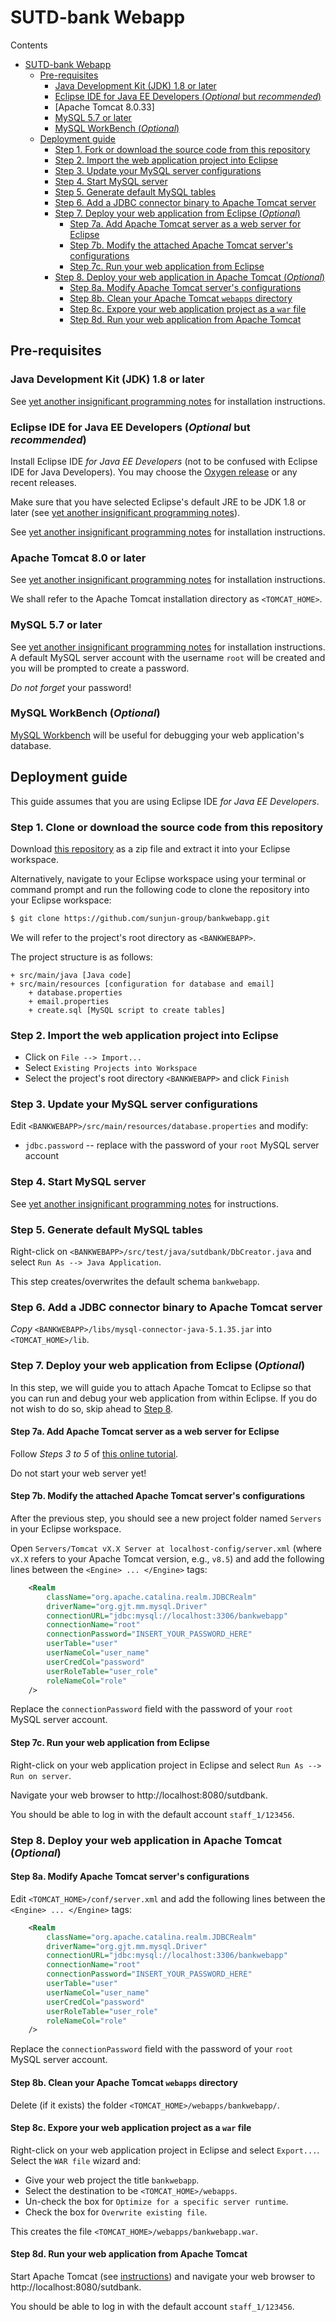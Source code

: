 # SUTD-bank Webapp

Contents

- [SUTD-bank Webapp](#sutd-bank-webapp)
  * [Pre-requisites](#pre-requisites)
    + [Java Development Kit (JDK) 1.8 or later](#java-development-kit-jdk-1-8-or-later)
    + [Eclipse IDE for Java EE Developers (*Optional* but *recommended*)](#eclipse-ide-for-java-ee-developers-optional-but-recommended-)
    + [Apache Tomcat 8.0.33]
    + [MySQL 5.7 or later](#mysql-5-7-or-later)
    + [MySQL WorkBench (*Optional*)](#mysql-workbench-optional-)
  * [Deployment guide](#deployment-guide)
    + [Step 1. Fork or download the source code from this repository](#step-1-clone-or-download-the-source-code-from-this-repository)
    + [Step 2. Import the web application project into Eclipse](#step-2-import-the-web-application-project-into-eclipse)
    + [Step 3. Update your MySQL server configurations](#step-3-update-your-mysql-server-configurations)
    + [Step 4. Start MySQL server](#step-4-start-mysql-server)
    + [Step 5. Generate default MySQL tables](#step-5-generate-default-mysql-tables)
    + [Step 6. Add a JDBC connector binary to Apache Tomcat server](#step-6-add-a-jdbc-connector-binary-to-apache-tomcat-server)
    + [Step 7. Deploy your web application from Eclipse (*Optional*)](#step-7-deploy-your-web-application-from-eclipse-optional-)
      - [Step 7a. Add Apache Tomcat server as a web server for Eclipse](#step-7a-add-apache-tomcat-server-as-a-web-server-for-eclipse)
      - [Step 7b. Modify the attached Apache Tomcat server's configurations](#step-7b-modify-the-attached-apache-tomcat-server-s-configurations)
      - [Step 7c. Run your web application from Eclipse](#step-7c-run-your-web-application-from-eclipse)
    + [Step 8. Deploy your web application in Apache Tomcat (*Optional*)](#step-8-deploy-your-web-application-in-apache-tomcat-optional-)
      - [Step 8a. Modify Apache Tomcat server's configurations](#step-8a-modify-apache-tomcat-server-s-configurations)
      - [Step 8b. Clean your Apache Tomcat `webapps` directory](#step-8b-clean-your-apache-tomcat-webapps-directory)
      - [Step 8c. Expore your web application project as a `war` file](#step-8c-expore-your-web-application-project-as-a-war-file)
      - [Step 8d. Run your web application from Apache Tomcat](#step-8d-run-your-web-application-from-apache-tomcat)

## Pre-requisites

### Java Development Kit (JDK) 1.8 or later

See [yet another insignificant programming notes](https://www.ntu.edu.sg/home/ehchua/programming/howto/JDK_HowTo.html) for installation instructions.

### Eclipse IDE for Java EE Developers (*Optional* but *recommended*) 

Install Eclipse IDE *for Java EE Developers* (not to be confused with Eclipse IDE for Java Developers). You may choose the [Oxygen release](https://www.eclipse.org/downloads/packages/eclipse-ide-java-ee-developers/oxygen2) or any recent releases.

Make sure that you have selected Eclipse's default JRE to be JDK 1.8 or later (see [yet another insignificant programming notes](https://www.ntu.edu.sg/home/ehchua/programming/howto/EclipseJava_HowTo.html#zz-2.)).

See [yet another insignificant programming notes](https://www.ntu.edu.sg/home/ehchua/programming/howto/EclipseJava_HowTo.html#zz-1) for installation instructions.

### Apache Tomcat 8.0 or later

See [yet another insignificant programming notes](https://www.ntu.edu.sg/home/ehchua/programming/howto/Tomcat_HowTo.html#zz-2.) for installation instructions.

We shall refer to the Apache Tomcat installation directory as `<TOMCAT_HOME>`.

### MySQL 5.7 or later

See [yet another insignificant programming notes](https://www.ntu.edu.sg/home/ehchua/programming/sql/MySQL_HowTo.html#zz-3.1) for installation instructions. A default MySQL server account with the username `root` will be created and you will be prompted to create a password. 

*Do not forget* your password!

### MySQL WorkBench (*Optional*) 

[MySQL Workbench](https://dev.mysql.com/downloads/workbench/) will be useful for debugging your web application's database.

## Deployment guide

This guide assumes that you are using Eclipse IDE *for Java EE Developers*.

### Step 1. Clone or download the source code from this repository

Download [this repository](https://github.com/sunjun-group/bankwebapp) as a zip file and extract it into your Eclipse workspace.

Alternatively, navigate to your Eclipse workspace using your terminal or command prompt and run the following code to clone the repository into your Eclipse workspace:

```bash
$ git clone https://github.com/sunjun-group/bankwebapp.git
```

We will refer to the project's root directory as `<BANKWEBAPP>`.

The project structure is as follows:

    + src/main/java [Java code]
    + src/main/resources [configuration for database and email]
        + database.properties
        + email.properties
        + create.sql [MySQL script to create tables]

### Step 2. Import the web application project into Eclipse

* Click on `File --> Import...`
* Select `Existing Projects into Workspace`
* Select the project's root directory `<BANKWEBAPP>` and click `Finish`

### Step 3. Update your MySQL server configurations

Edit `<BANKWEBAPP>/src/main/resources/database.properties` and modify:
* `jdbc.password` -- replace with the password of your `root` MySQL server account

### Step 4. Start MySQL server

See [yet another insignificant programming notes](https://www.ntu.edu.sg/home/ehchua/programming/sql/MySQL_HowTo.html#zz-3.2) for instructions.

### Step 5. Generate default MySQL tables

Right-click on `<BANKWEBAPP>/src/test/java/sutdbank/DbCreator.java` and select `Run As --> Java Application`.

This step creates/overwrites the default schema `bankwebapp`.

### Step 6. Add a JDBC connector binary to Apache Tomcat server

*Copy* `<BANKWEBAPP>/libs/mysql-connector-java-5.1.35.jar` into `<TOMCAT_HOME>/lib`.

### Step 7. Deploy your web application from Eclipse (*Optional*) 

In this step, we will guide you to attach Apache Tomcat to Eclipse so that you can run and debug your web application from within Eclipse. If you do not wish to do so, skip ahead to [Step 8](#step-8-deploy-your-web-application-in-apache-tomcat---optional--).

#### Step 7a. Add Apache Tomcat server as a web server for Eclipse

Follow *Steps 3 to 5* of [this online tutorial](http://crunchify.com/step-by-step-guide-to-setup-and-install-apache-tomcat-server-in-eclipse-development-environment-ide/).

Do not start your web server yet!

#### Step 7b. Modify the attached Apache Tomcat server's configurations

After the previous step, you should see a new project folder named `Servers` in your Eclipse workspace.

Open `Servers/Tomcat vX.X Server at localhost-config/server.xml` (where `vX.X` refers to your Apache Tomcat version, e.g., `v8.5`) and add the following lines between the `<Engine> ... </Engine>` tags:

```xml
    <Realm 
        className="org.apache.catalina.realm.JDBCRealm"
        driverName="org.gjt.mm.mysql.Driver"
        connectionURL="jdbc:mysql://localhost:3306/bankwebapp"
        connectionName="root" 
        connectionPassword="INSERT_YOUR_PASSWORD_HERE"
        userTable="user" 
        userNameCol="user_name" 
        userCredCol="password"
        userRoleTable="user_role" 
        roleNameCol="role" 
    />
```

Replace the `connectionPassword` field with the password of your `root` MySQL server account.

#### Step 7c. Run your web application from Eclipse

Right-click on your web application project in Eclipse and select `Run As --> Run on server`.

Navigate your web browser to http://localhost:8080/sutdbank.

You should be able to log in with the default account `staff_1/123456`.

### Step 8. Deploy your web application in Apache Tomcat (*Optional*)

#### Step 8a. Modify Apache Tomcat server's configurations

Edit `<TOMCAT_HOME>/conf/server.xml` and add the following lines between the `<Engine> ... </Engine>` tags:

```xml
    <Realm 
        className="org.apache.catalina.realm.JDBCRealm"
        driverName="org.gjt.mm.mysql.Driver"
        connectionURL="jdbc:mysql://localhost:3306/bankwebapp"
        connectionName="root" 
        connectionPassword="INSERT_YOUR_PASSWORD_HERE"
        userTable="user" 
        userNameCol="user_name" 
        userCredCol="password"
        userRoleTable="user_role" 
        roleNameCol="role" 
    />
```

Replace the `connectionPassword` field with the password of your `root` MySQL server account.

#### Step 8b. Clean your Apache Tomcat `webapps` directory

Delete (if it exists) the folder `<TOMCAT_HOME>/webapps/bankwebapp/`.

#### Step 8c. Expore your web application project as a `war` file

Right-click on your web application project in Eclipse and select `Export...`. Select the `WAR file` wizard and:
* Give your web project the title `bankwebapp`.
* Select the destination to be `<TOMCAT_HOME>/webapps`.
* Un-check the box for `Optimize for a specific server runtime`.
* Check the box for `Overwrite existing file`.

This creates the file `<TOMCAT_HOME>/webapps/bankwebapp.war`.

#### Step 8d. Run your web application from Apache Tomcat

Start Apache Tomcat (see [instructions](https://www.ntu.edu.sg/home/ehchua/programming/howto/Tomcat_HowTo.html#zz-2.4)) and navigate your web browser to http://localhost:8080/sutdbank.

You should be able to log in with the default account `staff_1/123456`.
